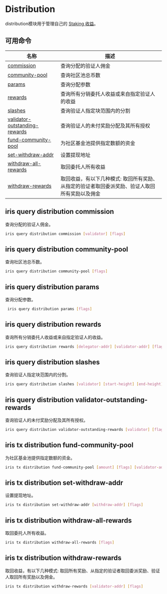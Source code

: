 # Distribution

distribution模块用于管理自己的 [Staking 收益](../concepts/general-concepts.md#staking-收益)。

## 可用命令

| 名称                                                                                      | 描述                                                                                           |
| ----------------------------------------------------------------------------------------- | ---------------------------------------------------------------------------------------------- |
| [commission](#iris-query-distribution-commission)                                         | 查询分配的验证人佣金                                                                                |
| [community-pool](#iris-query-distribution-community-pool)                                 | 查询社区池总币数                                                                   |
| [params](#iris-query-distribution-params)                                                 | 查询分配参数                                                                                   |
| [rewards](#iris-query-distribution-rewards)                                               | 查询所有分销委托人收益或来自指定验证人的收益 |
| [slashes](#iris-query-distribution-slashes)                                               | 查询验证人指定块范围内的分割                                                                                   |
| [validator-outstanding-rewards](#iris-tx-distribution-validator-outstanding-rewards)      | 查询验证人的未付奖励分配及其所有授权                                                                                   |
| [fund-community-pool](#iris-tx-distribution-fund-community-pool)                          | 为社区基金池提供指定数额的资金                                                                                  |
| [set-withdraw-addr](#iris-tx-distribution-set-withdraw-addr)                              | 设置提现地址                                                                                   |
| [withdraw-all-rewards](#iris-tx-distribution-withdraw-all-rewards)                        | 取回委托人所有收益                                                                                   |
| [withdraw-rewards](#iris-tx-distribution-withdraw-rewards)                                | 取回收益，有以下几种模式: 取回所有奖励、从指定的验证者取回委派奖励、验证人取回所有奖励以及佣金  |

## iris query distribution commission

查询分配的验证人佣金。

```bash
iris query distribution commission [validator] [flags]
```

## iris query distribution community-pool

查询社区池总币数。

```bash
iris query distribution community-pool [flags]
```

## iris query distribution params

查询分配参数。

```bash
 iris query distribution params [flags]
```

## iris query distribution rewards

查询所有分销委托人收益或来自指定验证人的收益。

```bash
iris query distribution rewards [delegator-addr] [validator-addr] [flags]
```

## iris query distribution slashes

查询验证人指定块范围内的分割。

```bash
iris query distribution slashes [validator] [start-height] [end-height] [flags]
```

## iris query distribution validator-outstanding-rewards

查询验证人的未付奖励分配及其所有授权。

```bash
iris query distribution validator-outstanding-rewards [validator] [flags]
```
## iris tx distribution fund-community-pool

为社区基金池提供指定数额的资金。

```bash
iris tx distribution fund-community-pool [amount] [flags] [validator-addr] [flags]
```
## iris tx distribution set-withdraw-addr

设置提现地址。

```bash
iris tx distribution set-withdraw-addr [withdraw-addr] [flags]
```

## iris tx distribution withdraw-all-rewards

取回委托人所有收益。

```bash
iris tx distribution withdraw-all-rewards [flags]
```

## iris tx distribution withdraw-rewards

取回收益，有以下几种模式: 取回所有奖励、从指定的验证者取回委派奖励、验证人取回所有奖励以及佣金。

```bash
iris tx distribution withdraw-rewards [validator-addr] [flags]
```
